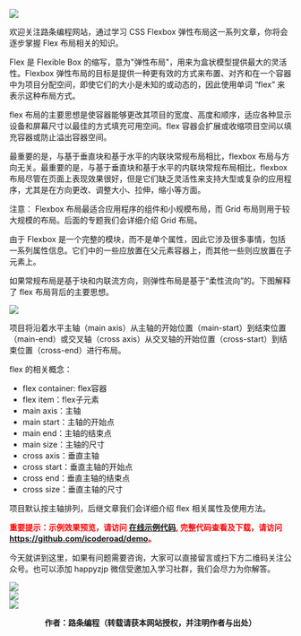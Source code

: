 ![](https://www.icoderoad.com/demo/flex/images/flexbox.png)

欢迎关注路条编程网站，通过学习 CSS Flexbox 弹性布局这一系列文章，你将会逐步掌握 Flex 布局相关的知识。

Flex 是 Flexible Box 的缩写，意为"弹性布局"，用来为盒状模型提供最大的灵活性。Flexbox 弹性布局的目标是提供一种更有效的方式来布置、对齐和在一个容器中为项目分配空间，即使它们的大小是未知的或动态的，因此使用单词 “flex” 来表示这种布局方式。

flex 布局的主要思想是使容器能够更改其项目的宽度、高度和顺序，适应各种显示设备和屏幕尺寸以最佳的方式填充可用空间。flex 容器会扩展或收缩项目空间以填充容器或防止溢出容器空间。

最重要的是，与基于垂直块和基于水平的内联块常规布局相比，flexbox 布局与方向无关。最重要的是，与基于垂直块和基于水平的内联块常规布局相比，flexbox 布局尽管在页面上表现效果很好，但是它们缺乏灵活性来支持大型或复杂的应用程序，尤其是在方向更改、调整大小、拉伸，缩小等方面。

注意： Flexbox 布局最适合应用程序的组件和小规模布局，而 Grid 布局则用于较大规模的布局。后面的专题我们会详细介绍 Grid 布局。

由于 Flexbox 是一个完整的模块，而不是单个属性，因此它涉及很多事情，包括一系列属性信息。它们中的一些应放置在父元素容器上，而其他一些则应放置在子元素上。

如果常规布局是基于块和内联流方向，则弹性布局是基于“柔性流向”的。下图解释了 flex 布局背后的主要思想。

![](https://www.icoderoad.com/demo/flex/html/images/basic.png)

项目将沿着水平主轴（main axis）从主轴的开始位置（main-start）到结束位置（main-end）或交叉轴（cross axis）从交叉轴的开始位置（cross-start）到结束位置（cross-end）进行布局。

flex 的相关概念：
* flex container: flex容器
* flex item：flex子元素
* main axis：主轴
* main start：主轴的开始点
* main end：主轴的结束点
* main size：主轴的尺寸
* cross axis：垂直主轴
* cross start：垂直主轴的开始点
* cross end：垂直主轴的结束点
* cross size：垂直主轴的尺寸

项目默认按主轴排列，后继文章我们会详细介绍 flex 相关属性及使用方法。

<p style="color:red;">
	<b>
	重要提示：示例效果预览，请访问 <a href="https://www.icoderoad.com/demo/" target="_blank">在线示例代码</a>, 完整代码查看及下载，请访问 <a href="https://github.com/icoderoad/demo" target="_blank"> https://github.com/icoderoad/demo</a>。
	</b>
</p>

<p>今天就讲到这里，如果有问题需要咨询，大家可以直接留言或扫下方二维码关注公众号。也可以添加 happyzjp 微信受邀加入学习社群，我们会尽力为你解答。</p>

![](https://www.icoderoad.com/upload/2020/09/icoderoad-41b3e8fe1caa4990b529c875f055e507.png)<br/>
![](https://www.icoderoad.com/upload/2020/09/xy-dc4752b6b7d34ba6b2de3c152c1d2961.png)<br/>
![](https://www.icoderoad.com/upload/2020/09/end-e22f055734c84115a28f03ca03df589a.png)<br/>

<center>
	<b>作者：路条编程（转载请获本网站授权，并注明作者与出处）</b>
</center>




